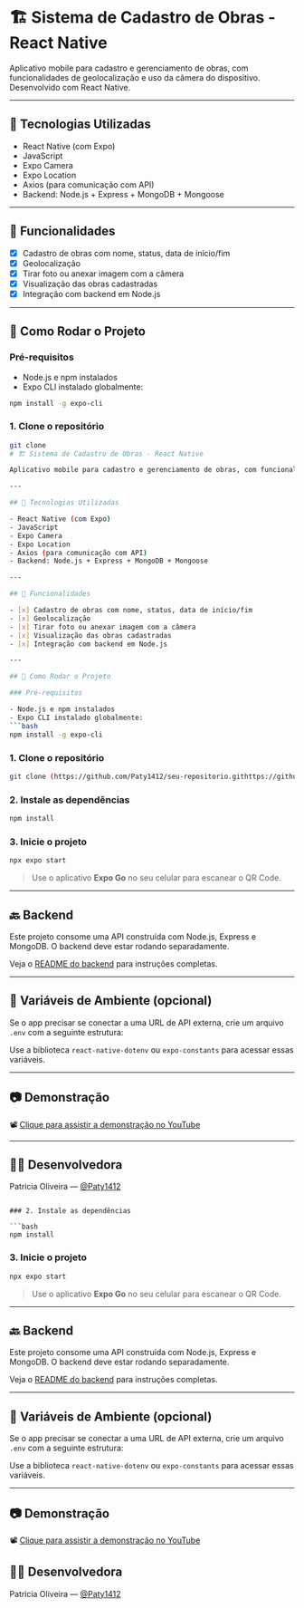 
# 🏗️ Sistema de Cadastro de Obras - React Native

Aplicativo mobile para cadastro e gerenciamento de obras, com funcionalidades de geolocalização e uso da câmera do dispositivo. Desenvolvido com React Native.

---

## 🚀 Tecnologias Utilizadas

- React Native (com Expo)
- JavaScript
- Expo Camera
- Expo Location
- Axios (para comunicação com API)
- Backend: Node.js + Express + MongoDB + Mongoose

---

## 🎯 Funcionalidades

- [x] Cadastro de obras com nome, status, data de início/fim
- [x] Geolocalização
- [x] Tirar foto ou anexar imagem com a câmera
- [x] Visualização das obras cadastradas
- [x] Integração com backend em Node.js

---

## 📱 Como Rodar o Projeto

### Pré-requisitos

- Node.js e npm instalados
- Expo CLI instalado globalmente:
```bash
npm install -g expo-cli
```

### 1. Clone o repositório

```bash
git clone 
# 🏗️ Sistema de Cadastro de Obras - React Native

Aplicativo mobile para cadastro e gerenciamento de obras, com funcionalidades de geolocalização e uso da câmera do dispositivo. Desenvolvido com React Native.

---

## 🚀 Tecnologias Utilizadas

- React Native (com Expo)
- JavaScript
- Expo Camera
- Expo Location
- Axios (para comunicação com API)
- Backend: Node.js + Express + MongoDB + Mongoose

---

## 🎯 Funcionalidades

- [x] Cadastro de obras com nome, status, data de início/fim
- [x] Geolocalização
- [x] Tirar foto ou anexar imagem com a câmera
- [x] Visualização das obras cadastradas
- [x] Integração com backend em Node.js

---

## 📱 Como Rodar o Projeto

### Pré-requisitos

- Node.js e npm instalados
- Expo CLI instalado globalmente:
```bash
npm install -g expo-cli
```

### 1. Clone o repositório

```bash
git clone (https://github.com/Paty1412/seu-repositorio.githttps://github.com/Paty1412/Recuperando.git/')

```

### 2. Instale as dependências

```bash
npm install
```

### 3. Inicie o projeto

```bash
npx expo start
```

> Use o aplicativo **Expo Go** no seu celular para escanear o QR Code.

---

## 🔙 Backend

Este projeto consome uma API construída com Node.js, Express e MongoDB. O backend deve estar rodando separadamente.

Veja o [README do backend](../backend/README.md) para instruções completas.

---

## 🔐 Variáveis de Ambiente (opcional)

Se o app precisar se conectar a uma URL de API externa, crie um arquivo `.env` com a seguinte estrutura:


Use a biblioteca `react-native-dotenv` ou `expo-constants` para acessar essas variáveis.

---

## 📷 Demonstração 

📽️ [Clique para assistir a demonstração no YouTube](https://youtu.be/_kotW8KVbUw)


---

## 👩‍💻 Desenvolvedora

Patricia Oliveira — [@Paty1412](https://github.com/Paty1412)


```

### 2. Instale as dependências

```bash
npm install
```

### 3. Inicie o projeto

```bash
npx expo start
```

> Use o aplicativo **Expo Go** no seu celular para escanear o QR Code.

---

## 🔙 Backend

Este projeto consome uma API construída com Node.js, Express e MongoDB. O backend deve estar rodando separadamente.

Veja o [README do backend](../backend/README.md) para instruções completas.

---

## 🔐 Variáveis de Ambiente (opcional)

Se o app precisar se conectar a uma URL de API externa, crie um arquivo `.env` com a seguinte estrutura:


Use a biblioteca `react-native-dotenv` ou `expo-constants` para acessar essas variáveis.

---

## 📷 Demonstração 

📽️ [Clique para assistir a demonstração no YouTube](https://youtu.be/_kotW8KVbUw)

## 👩‍💻 Desenvolvedora

Patricia Oliveira — [@Paty1412](https://github.com/Paty1412)
